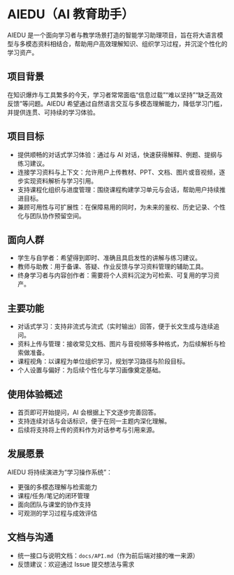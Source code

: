 # AIEDU（AI 教育助手）

AIEDU 是一个面向学习者与教学场景打造的智能学习助理项目，旨在将大语言模型与多模态资料相结合，帮助用户高效理解知识、组织学习过程，并沉淀个性化的学习资产。

## 项目背景

在知识爆炸与工具繁多的今天，学习者常常面临“信息过载”“难以坚持”“缺乏高效反馈”等问题。AIEDU 希望通过自然语言交互与多模态理解能力，降低学习门槛，并提供连贯、可持续的学习体验。

## 项目目标

- 提供顺畅的对话式学习体验：通过与 AI 对话，快速获得解释、例题、提纲与练习建议。
- 连接学习资料与上下文：允许用户上传教材、PPT、文档、图片或音视频，逐步实现资料解析与学习引用。
- 支持课程化组织与进度管理：围绕课程构建学习单元与会话，帮助用户持续推进目标。
- 兼顾可用性与可扩展性：在保障易用的同时，为未来的鉴权、历史记录、个性化与团队协作预留空间。

## 面向人群

- 学生与自学者：希望得到即时、准确且具启发性的讲解与练习建议。
- 教师与助教：用于备课、答疑、作业反馈与学习资料管理的辅助工具。
- 终身学习者与内容创作者：需要将个人资料沉淀为可检索、可复用的学习资产。

## 主要功能

- 对话式学习：支持非流式与流式（实时输出）回答，便于长文生成与连续追问。
- 资料上传与管理：接收常见文档、图片与音视频等多种格式，为后续解析与检索做准备。
- 课程视角：以课程为单位组织学习，规划学习路径与阶段目标。
- 个人设置与偏好：为后续个性化与学习画像奠定基础。

## 使用体验概述

- 首页即可开始提问，AI 会根据上下文逐步完善回答。
- 支持连续对话与会话标识，便于在同一主题内深化理解。
- 后续将支持将上传的资料作为对话参考与引用来源。

## 发展愿景

AIEDU 将持续演进为“学习操作系统”：

- 更强的多模态理解与检索能力
- 课程/任务/笔记的闭环管理
- 面向团队与课堂的协作支持
- 可观测的学习过程与成效评估

## 文档与沟通

- 统一接口与说明文档：`docs/API.md`（作为前后端对接的唯一来源）
- 反馈建议：欢迎通过 Issue 提交想法与需求
